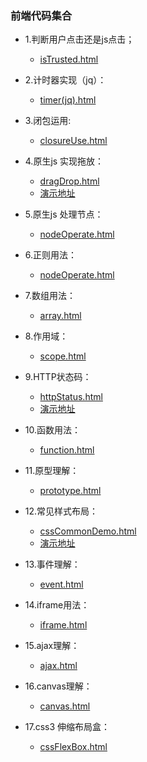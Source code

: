 ### 前端代码集合

* 1.判断用户点击还是js点击；
  * [isTrusted.html](https://github.com/wteam-xq/testDemo/blob/master/isTrusted.html)

* 2.计时器实现（jq）：
  * [timer(jq).html](https://github.com/wteam-xq/testDemo/blob/master/timer(jq).html)

* 3.闭包运用:
  * [closureUse.html](https://github.com/wteam-xq/testDemo/blob/master/closureUse.html)

* 4.原生js 实现拖放：
  * [dragDrop.html](https://github.com/wteam-xq/testDemo/blob/master/dragDrop.html)
  * [演示地址](http://wteamxq.com/testDemo/dragDrop.html)

* 5.原生js 处理节点：
  * [nodeOperate.html](https://github.com/wteam-xq/testDemo/blob/master/nodeOperate.html)

* 6.正则用法：
  * [nodeOperate.html](https://github.com/wteam-xq/testDemo/blob/master/regexp.html)

* 7.数组用法：
  * [array.html](https://github.com/wteam-xq/testDemo/blob/master/array.html)
 
* 8.作用域：
  * [scope.html](https://github.com/wteam-xq/testDemo/blob/master/scope.html)

* 9.HTTP状态码：
  * [httpStatus.html](https://github.com/wteam-xq/testDemo/blob/master/httpStatus.html)
  * [演示地址](http://wteamxq.com/testDemo/httpStatus.html) 

* 10.函数用法：
  * [function.html](https://github.com/wteam-xq/testDemo/blob/master/function.html)

* 11.原型理解：
  * [prototype.html](https://github.com/wteam-xq/testDemo/blob/master/prototype.html)

* 12.常见样式布局：
  * [cssCommonDemo.html](https://github.com/wteam-xq/testDemo/blob/master/cssCommonDemo.html)
  * [演示地址](http://wteamxq.com/testDemo/cssCommonDemo.html)

* 13.事件理解：
  * [event.html](https://github.com/wteam-xq/testDemo/blob/master/event.html)

* 14.iframe用法：
  * [iframe.html](https://github.com/wteam-xq/testDemo/blob/master/iframe.html)

* 15.ajax理解：
  * [ajax.html](https://github.com/wteam-xq/testDemo/blob/master/ajax.html)

* 16.canvas理解：
  * [canvas.html](https://github.com/wteam-xq/testDemo/blob/master/canvas.html)

* 17.css3 伸缩布局盒：
  * [cssFlexBox.html](https://github.com/wteam-xq/testDemo/blob/master/cssFlexBox.html)
